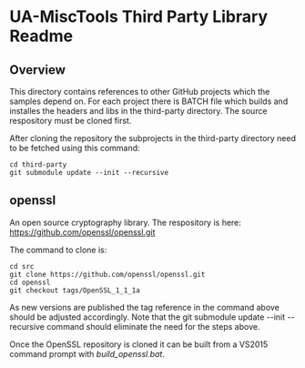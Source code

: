 # UA-MiscTools Third Party Library Readme #
## Overview ##
This directory contains references to other GitHub projects which the samples depend on.
For each project there is BATCH file which builds and installes the headers and libs in the third-party directory.
The source respository must be cloned first.

After cloning the repository the subprojects in the third-party directory need to be fetched using this command:
```
cd third-party
git submodule update --init --recursive
```

## openssl ##
An open source cryptography library.
The respository is here: https://github.com/openssl/openssl.git

The command to clone is:

```
cd src
git clone https://github.com/openssl/openssl.git
cd openssl
git checkout tags/OpenSSL_1_1_1a
```

As new versions are published the tag reference in the command above should be adjusted accordingly.
Note that the git submodule update --init --recursive command should eliminate the need for the steps above.

Once the OpenSSL repository is cloned it can be built from a VS2015 command prompt with *build_openssl.bat*.


